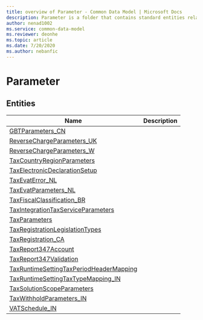```yaml
---
title: overview of Parameter - Common Data Model | Microsoft Docs
description: Parameter is a folder that contains standard entities related to the Common Data Model.
author: nenad1002
ms.service: common-data-model
ms.reviewer: deonhe
ms.topic: article
ms.date: 7/20/2020
ms.author: nebanfic
---
```


# Parameter


## Entities

|Name|Description|
|---|---|
|[GBTParameters_CN](GBTParameters_CN.md)||
|[ReverseChargeParameters_UK](ReverseChargeParameters_UK.md)||
|[ReverseChargeParameters_W](ReverseChargeParameters_W.md)||
|[TaxCountryRegionParameters](TaxCountryRegionParameters.md)||
|[TaxElectronicDeclarationSetup](TaxElectronicDeclarationSetup.md)||
|[TaxEvatError_NL](TaxEvatError_NL.md)||
|[TaxEvatParameters_NL](TaxEvatParameters_NL.md)||
|[TaxFiscalClassification_BR](TaxFiscalClassification_BR.md)||
|[TaxIntegrationTaxServiceParameters](TaxIntegrationTaxServiceParameters.md)||
|[TaxParameters](TaxParameters.md)||
|[TaxRegistrationLegislationTypes](TaxRegistrationLegislationTypes.md)||
|[TaxRegistration_CA](TaxRegistration_CA.md)||
|[TaxReport347Account](TaxReport347Account.md)||
|[TaxReport347Validation](TaxReport347Validation.md)||
|[TaxRuntimeSettingTaxPeriodHeaderMapping](TaxRuntimeSettingTaxPeriodHeaderMapping.md)||
|[TaxRuntimeSettingTaxTypeMapping_IN](TaxRuntimeSettingTaxTypeMapping_IN.md)||
|[TaxSolutionScopeParameters](TaxSolutionScopeParameters.md)||
|[TaxWithholdParameters_IN](TaxWithholdParameters_IN.md)||
|[VATSchedule_IN](VATSchedule_IN.md)||
